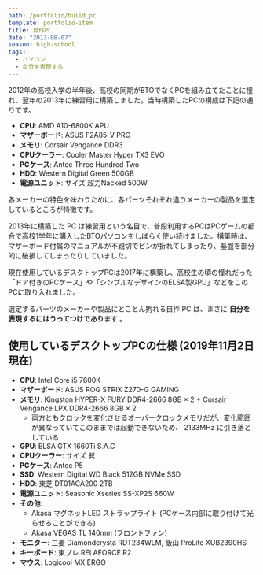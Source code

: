 ```yaml
---
path: /portfolio/build_pc
template: portfolio-item
title: 自作PC
date: "2013-08-07"
season: high-school
tags:
  - パソコン
  - 自分を表現する
---
```


2012年の高校入学の半年後、高校の同期がBTOでなくPCを組み立てたことに憧れ、翌年の2013年に練習用に構築しました。当時構築したPCの構成は下記の通りです。

- **CPU**: AMD A10-6800K APU
- **マザーボード**: ASUS F2A85-V PRO
- **メモリ**: Corsair Vengance DDR3
- **CPUクーラー**: Cooler Master Hyper TX3 EVO
- **PCケース**: Antec Three Hundred Two
- **HDD**: Western Digital Green 500GB
- **電源ユニット**: サイズ 超力Nacked 500W

各メーカーの特色を味わうために、各パーツそれぞれ違うメーカーの製品を選定しているところが特徴です。

2013年に構築した PC は練習用という名目で、普段利用するPCはPCゲームの都合で高校1学年に購入したBTOパソコンをしばらく使い続けました。構築時は、マザーボード付属のマニュアルが不親切でピンが折れてしまったり、基盤を部分的に破損してしまったりしていました。

現在使用しているデスクトップPCは2017年に構築し、高校生の頃の憧れだった「ドア付きのPCケース」や「シンプルなデザインのELSA製GPU」などをこのPCに取り入れました。

選定するパーツのメーカーや製品にとことん拘れる自作 PC は、まさに **自分を表現するにはうってつけであります** 。

## 使用しているデスクトップPCの仕様 (2019年11月2日現在)

- **CPU**: Intel Core i5 7600K
- **マザーボード**: ASUS ROG STRIX Z270-G GAMING
- **メモリ**: Kingston HYPER-X FURY DDR4-2666 8GB × 2 + Corsair Vengance LPX DDR4-2666 8GB × 2
  - 両方ともクロックを変化させるオーバークロックメモリだが、変化範囲が異なっていてこのままでは起動できないため、 2133MHz に引き落としている
- **GPU**: ELSA GTX 1660Ti S.A.C
- **CPUクーラー**: サイズ 巽
- **PCケース**: Antec P5
- **SSD**: Western Digital WD Black 512GB NVMe SSD
- **HDD**: 東芝 DT01ACA200 2TB
- **電源ユニット**: Seasonic Xseries SS-XP2S 660W
- **その他**:
  - Akasa マグネットLED ストラップライト (PCケース内部に取り付けて光らせることができる)
  - Akasa VEGAS TL 140mm (フロントファン)
- **モニター**: 三菱 Diamondcrysta RDT234WLM, 飯山 ProLite XUB2390HS
- **キーボード**: 東プレ RELAFORCE R2
- **マウス**: Logicool MX ERGO
